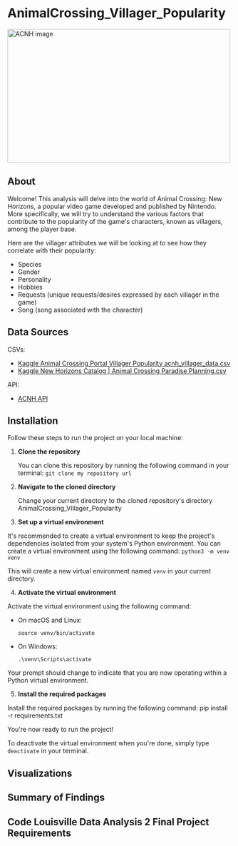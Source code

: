 # AnimalCrossing_Villager_Popularity
<img src="https://i0.wp.com/mynintendonews.com/wp-content/uploads/2020/08/animal_crossing_new_horizons-1.jpg?resize=930%2C620&ssl=1" alt="ACNH image" width="500" height="300">

## About
Welcome! This analysis will delve into the world of Animal Crossing: New Horizons, a popular video game developed and published by Nintendo. More specifically, we will try to understand the various factors that contribute to the popularity of the game's characters, known as villagers, among the player base.

Here are the villager attributes we will be looking at to see how they correlate with their popularity:

- Species
- Gender
- Personality
- Hobbies
- Requests (unique requests/desires expressed by each villager in the game) 
- Song (song associated with the character)

## Data Sources
CSVs:
- [Kaggle Animal Crossing Portal Villager Popularity acnh_villager_data.csv](https://www.kaggle.com/datasets/ampiiere/acnh-villager-popularity)
- [Kaggle New Horizons Catalog | Animal Crossing Paradise Planning.csv](https://www.kaggle.com/datasets/whenamancodes/new-horizons-catalog-animal-horizon)

API:
- [ACNH API](https://acnhapi.com/)

## Installation
Follow these steps to run the project on your local machine:

1. **Clone the repository**

   You can clone this repository by running the following command in your terminal:
   ```git clone my repository url```
  
2. **Navigate to the cloned directory**

   Change your current directory to the cloned repository's directory AnimalCrossing_Villager_Popularity

3. **Set up a virtual environment**

  It's recommended to create a virtual environment to keep the project's dependencies isolated from your system's Python environment. You can create a virtual environment using the following command:
```python3 -m venv venv```

This will create a new virtual environment named `venv` in your current directory.

4. **Activate the virtual environment**

Activate the virtual environment using the following command:

- On macOS and Linux:

  ```
  source venv/bin/activate
  ```

- On Windows:

  ```
  .\venv\Scripts\activate
  ```

Your prompt should change to indicate that you are now operating within a Python virtual environment. 

5. **Install the required packages**

Install the required packages by running the following command:
pip install -r requirements.txt

You're now ready to run the project!

To deactivate the virtual environment when you're done, simply type `deactivate` in your terminal.

## Visualizations

## Summary of Findings

## Code Louisville Data Analysis 2 Final Project Requirements

